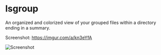 # lsgroup
An organized and colorized view of your grouped files within a directory ending in a summary.

Screenshot: https://imgur.com/a/kn3eYfA

![Screenshot](https://i.imgur.com/oSEl7en.png)



